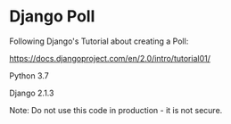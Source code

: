 # Django Poll

Following Django's Tutorial about creating a Poll:

https://docs.djangoproject.com/en/2.0/intro/tutorial01/

Python 3.7

Django 2.1.3

Note: Do not use this code in production - it is not secure.
